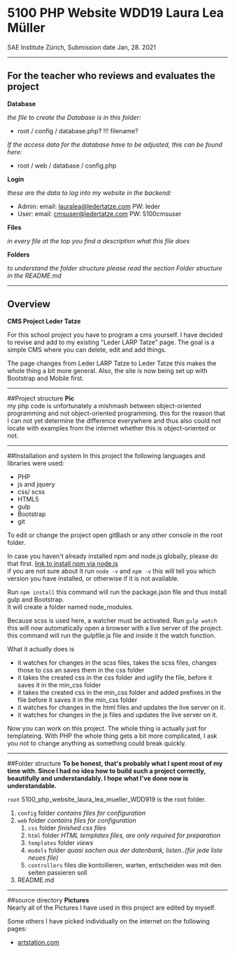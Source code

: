 # 5100 PHP Website WDD19 Laura Lea Müller
SAE Institute Zürich, Submission date Jan, 28. 2021
***

## For the teacher who reviews and evaluates the project
**Database**

_the file to create the Database is in this folder:_
- root / config / database.php? !!! filename?

_If the access data for the database have to be adjusted, this can be found here:_
- root / web / database / config.php

**Login**

_these are the data to log into my website in the backend:_
- Admin: email: lauralea@ledertatze.com PW: leder
- User: email: cmsuser@ledertatze.com PW: 5100cmsuser

**Files**

_in every file at the top you find a description what this file does_

**Folders**

_to understand the folder structure please read the section Folder structure in the README.md_
***

## Overview
**CMS Project Leder Tatze**

For this school project you have to program a cms yourself.
I have decided to revise and add to my existing "Leder LARP Tatze" page.
The goal is a simple CMS where you can delete, edit and add things.

The page changes from Leder LARP Tatze to Leder Tatze this makes the whole thing a bit more general. 
Also, the site is now being set up with Bootstrap and Mobile first.
***

##Project structure
**Pic**  
my php code is unfortunately a mishmash between object-oriented programming and not object-oriented programming. 
this for the reason that I can not yet determine the difference everywhere and thus also could not locate with examples from the internet whether this is object-oriented or not.
***

##Installation and system
In this project the following languages and libraries were used:
 * PHP
 * js and jquery
 * css/ scss
 * HTML5
 * gulp
 * Bootstrap
 * git
 
To edit or change the project open gitBash or any other console in the root folder.

In case you haven't already installed npm and node.js globally, please do that first. [link to install npm via node.js ](https://www.npmjs.com/get-npm)  
   if you are not sure about it run `node -v` and `npm -v` this will tell you which version you have installed, or otherwise if it is not available.

Run `npm install` this command will run the package.json file and thus install gulp and Bootstrap.  
It will create a folder named node_modules.

Because scss is used here, a watcher must be activated. Run `gulp watch`  
 this will now automatically open a browser with a live server of the project.
this command will run the gulpfile.js file and inside it the watch function.

What it actually does is
* it watches for changes in the scss files, takes the scss files, changes those to css an saves them in the css folder
* it takes the created css in the css folder and uglify the file, before it saves it in the min_css folder
* it takes the created css in the min_css folder and added prefixes in the file before it saves it in the min_css folder
* it watches for changes in the html files and updates the live server on it.
* it watches for changes in the js files and updates the live server on it.

Now you can work on this project.
The whole thing is actually just for templateing.
With PHP the whole thing gets a bit more complicated, I ask you not to change anything as something could break quickly.
***

##Folder structure
**To be honest, that's probably what I spent most of my time with.
  Since I had no idea how to build such a project correctly, beautifully and understandably.
  I hope what I've done now is understandable.**  

`root` 5100_php_website_laura_lea_mueller_WDD919 is the root folder.
 1. `config` folder _contains files for configuration_
 2. `web` folder _contains files for configuration_
    1. `css` folder _finished css files_
    2. `html` folder  _HTML templates files, are only required for preparation_
    3. `templates` folder  _views_
    4. `models` folder  _quasi sachen aus der datenbank, listen..(für jede liste neues file)_
    5. `controllers`  files die kontollieren, warten, entscheiden was mit den seiten passieren soll
 3. README.md 
 
***

##source directory
**Pictures**  
Nearly all of the Pictures I have used in this project are edited by myself.

Some others I have picked individually on the internet on the following pages:
* [artstation.com](https://www.artstation.com/artwork/N82Ld) 

